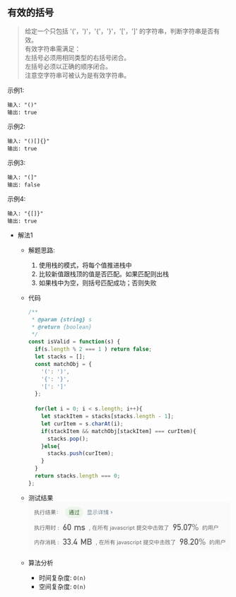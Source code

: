 ## 有效的括号

> 给定一个只包括 '('，')'，'{'，'}'，'['，']' 的字符串，判断字符串是否有效。<br/>
> 有效字符串需满足：<br/>
> 左括号必须用相同类型的右括号闭合。<br/>
> 左括号必须以正确的顺序闭合。<br/>
> 注意空字符串可被认为是有效字符串。<br/>

示例1:
```text
输入: "()"
输出: true
```

示例2:
```text
输入: "()[]{}"
输出: true
```

示例3:
```text
输入: "(]"
输出: false
```

示例4:
```text
输入: "{[]}"
输出: true
```

- 解法1
  - 解题思路: 
    1. 使用栈的模式，将每个值推进栈中
    2. 比较新值跟栈顶的值是否匹配。如果匹配则出栈
    3. 如果栈中为空，则括号匹配成功；否则失败
    
  - 代码
    ```javascript
    /**
     * @param {string} s
     * @return {boolean}
     */
    const isValid = function(s) {
      if(s.length % 2 === 1 ) return false;
      let stacks = [];
      const matchObj = {
        '(': ')',
        '{': '}',
        '[': ']'
      };
      
      for(let i = 0; i < s.length; i++){
        let stackItem = stacks[stacks.length - 1];
        let curItem = s.charAt(i);
        if(stackItem && matchObj[stackItem] === curItem){
          stacks.pop();
        }else{
          stacks.push(curItem);
        }
      }
      return stacks.length === 0;
    };
    ```
    
    
  - 测试结果
  ![](result15-1.jpg)
  
  - 算法分析
    - 时间复杂度: `O(n)`
    - 空间复杂度: `O(n)`